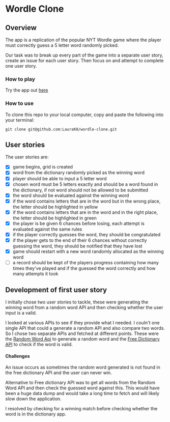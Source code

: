 # Wordle Clone

## Overview 

The app is a replication of the popular NYT Wordle game where the player must correctly guess a 5 letter word randomly picked. 

Our task was to break up every part of the game into a separate user story, create an issue for each user story. Then focus on and attempt to complete one user story.

### How to play
Try the app out [here](laurak0.github.io/wordle-clone/)

### How to use
To clone this repo to your local computer, copy and paste the following into your terminal:

`git clone git@github.com:LauraK0/wordle-clone.git`

## User stories

The user stories are:
- [x] game begins, grid is created
- [x] word from the dictionary randomly picked as the winning word
- [x] player should be able to input a 5 letter word 
- [x] chosen word must be 5 letters exactly and should be a word found in the dictionary, if not word should not be allowed to be submitted
- [x] the word should be evaluated against the winning word
- [x] if the word contains letters that are in the word but in the wrong place, the letter should be highlighted in yellow
- [x] if the word contains letters that are in the word and in the right place, the letter should be highlighted in green
- [x] the player is be given 6 chances before losing, each attempt is evaluated against the same rules
- [x] if the player correctly guesses the word, they should be congratulated
- [x] if the player gets to the end of their 6 chances without correctly guessing the word, they should be notified that they have lost
- [x] game should restart with a new word randomly allocated as the winning word
- [ ] a record should be kept of the players progress containing how many times they've played and if the guessed the word correctly and how many attempts it took

## Development of first user story

I initially chose two user stories to tackle, these were generating the winning word from a random word API and then checking whether the user input is a valid.

I looked at various APIs to see if they provide what I needed. I couln't one single API that could a generate a random API and also compare two words. So I chose two separate APIs and fetched at different points. These were the [Random Word Api](https://random-word-api.herokuapp.com/) to generate a random word and the [Free Dictionary API](https://dictionaryapi.dev/) to check if the word is valid.

#### Challenges 
An issue occurs as sometimes the random word generated is not found in the free dictionary API and the user can never win. 

Alternative to Free dictionary API was to get all words from the Random Word API and then check the guessed word against this. This would have been a huge data dump and would take a long time to fetch and will likely slow down the application.

I resolved by checking for a winning match before checking whether the word is in the dictionary app.


